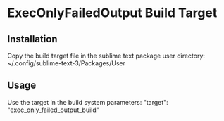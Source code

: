 # ExecOnlyFailedOutput Build Target

## Installation

Copy the build target file in the sublime text package user directory:
~/.config/sublime-text-3/Packages/User

## Usage

Use the target in the build system parameters:
"target": "exec_only_failed_output_build"
